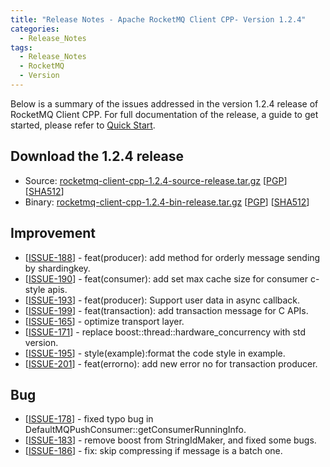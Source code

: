 ```yaml
---
title: "Release Notes - Apache RocketMQ Client CPP- Version 1.2.4"
categories:
  - Release_Notes
tags:
  - Release_Notes
  - RocketMQ
  - Version
---
```


Below is a summary of the issues addressed in the version 1.2.4 release of RocketMQ Client CPP. For full documentation of the release, a guide to get started, please refer to [Quick Start](https://github.com/apache/rocketmq-client-cpp).


<h2> Download the 1.2.4 release</h2>
    
* Source: [rocketmq-client-cpp-1.2.4-source-release.tar.gz](https://www.apache.org/dyn/closer.cgi?path=rocketmq/rocketmq-client-cpp/1.2.4/rocketmq-client-cpp-1.2.4-source-release.tar.gz) [[PGP](https://www.apache.org/dist/rocketmq/rocketmq-client-cpp/1.2.4/rocketmq-client-cpp-1.2.4-source-release.tar.gz.asc)] [[SHA512](https://www.apache.org/dist/rocketmq/rocketmq-client-cpp/1.2.4/rocketmq-client-cpp-1.2.4-source-release.tar.gz.sha512)]
* Binary: [rocketmq-client-cpp-1.2.4-bin-release.tar.gz](https://www.apache.org/dyn/closer.cgi?path=rocketmq/rocketmq-client-cpp/1.2.4/rocketmq-client-cpp-1.2.4-bin-release.tar.gz) [[PGP](https://www.apache.org/dist/rocketmq/rocketmq-client-cpp/1.2.4/rocketmq-client-cpp-1.2.4-bin-release.tar.gz.asc)] [[SHA512](https://www.apache.org/dist/rocketmq/rocketmq-client-cpp/1.2.4/rocketmq-client-cpp-1.2.4-bin-release.tar.gz.sha512)]

## Improvement
<ul>
<li>[<a href='https://github.com/apache/rocketmq-client-cpp/pull/188'>ISSUE-188</a>] -  feat(producer): add method for orderly message sending by shardingkey.
</li>
<li>[<a href='https://github.com/apache/rocketmq-client-cpp/pull/190'>ISSUE-190</a>] -  feat(consumer): add set max cache size for consumer c-style apis.
</li>
<li>[<a href='https://github.com/apache/rocketmq-client-cpp/pull/193'>ISSUE-193</a>] -  feat(producer): Support user data in async callback.
</li>
<li>[<a href='https://github.com/apache/rocketmq-client-cpp/pull/199'>ISSUE-199</a>] -  feat(transaction): add transaction message for C APIs.
</li>
<li>[<a href='https://github.com/apache/rocketmq-client-cpp/pull/165'>ISSUE-165</a>] -  optimize transport layer.
</li>
<li>[<a href='https://github.com/apache/rocketmq-client-cpp/pull/171'>ISSUE-171</a>] -  replace boost::thread::hardware_concurrency with std version.
</li>
<li>[<a href='https://github.com/apache/rocketmq-client-cpp/pull/195'>ISSUE-195</a>] -  style(example):format the code style in example.
</li>
<li>[<a href='https://github.com/apache/rocketmq-client-cpp/pull/201'>ISSUE-201</a>] -  feat(errorno): add new error no for transaction producer.
</li>
</ul>

## Bug
<ul>
<li>[<a href='https://github.com/apache/rocketmq-client-cpp/pull/178'>ISSUE-178</a>] -  fixed typo bug in DefaultMQPushConsumer::getConsumerRunningInfo. 
</li>
<li>[<a href='https://github.com/apache/rocketmq-client-cpp/pull/183'>ISSUE-183</a>] -  remove boost from StringIdMaker, and fixed some bugs.
</li>
<li>[<a href='https://github.com/apache/rocketmq-client-cpp/pull/186'>ISSUE-186</a>] -  fix: skip compressing if message is a batch one.
</li>
</ul>
                                        
            



